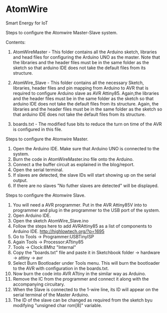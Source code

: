 # AtomWire
Smart Energy for IoT

Steps to configure the Atomwire Master-Slave system. 

Contents: 

1. AtomWireMaster - This folder contains all the Arduino sketch, libraries and head files for configuring the 
Arduino UNO as the master. Note that the libraries and the header files must be in the same folder as the sketch so that
arduino IDE does not take the default files from its structure. 

2. AtomWire_Slave - This folder contains all the necessary Sketch, libraries, header files and pin mapping from Arduino to AVR that is required to configure Arduino slave as AVR Attiny85. Again,the libraries and the header files must be in the same folder as the sketch so that
arduino IDE does not take the default files from its structure. Again, the libraries and the header files must be in the same folder as the sketch so that
arduino IDE does not take the default files from its structure.

3. boards.txt - The modified fuse bits to reduce the turn on time of the AVR is configured in this file. 


Steps to configure the Atomwire Master.

1. Open the Arduino IDE. Make sure that Arduino UNO is connected to the system. 
2. Burn the code in AtomWireMaster.ino file onto the Arduino. 
3. Connect a the buffer circuit as explained in the blog/report. 
3. Open the serial terminal. 
4. If slaves are detected, the slave IDs will start showing up on the serial output. 
5. If there are no slaves "No futher slaves are detected" will be displayed. 

Steps to configure the Atomwire Slave.

1. You will need a AVR programmer. Put in the AVR Attiny85V into to programmer and plug in the programmer to the 
USB port of the system. 
2. Open Arduino IDE. 
3. Open the sketch AtomWire_Slave.ino
4. Follow the steps here to add AVRAttiny85 as a list of components to Arduino IDE. 
http://highlowtech.org/?p=1695
5. Go to Tools -> Programmer:USBTinyISP
6. Again Tools -> Processor:ATtiny85
7. Tools -> Clock:8Mhz "Internal"
8. Copy the "boards.txt" file and paste it in Sketchbook folder -> hardware -> attiny -> avr 
9. Select Burn Bootloader under Tools menu. This will burn the bootloader to the AVR with configuration in the boards.txt. 
10. Now burn the code into AVR ATtiny in the similar way as Arduino. 
11. Remove the IC from the programmer and connect it along with the accompanying circuitary. 
12. When the Slave is connected to the 1-wire line, its ID will appear on the serial terminal of the Master Arduino.
13. The ID of the slave can be changed as required from the sketch byu modifying "unsigned char rom[8]" variable. 
